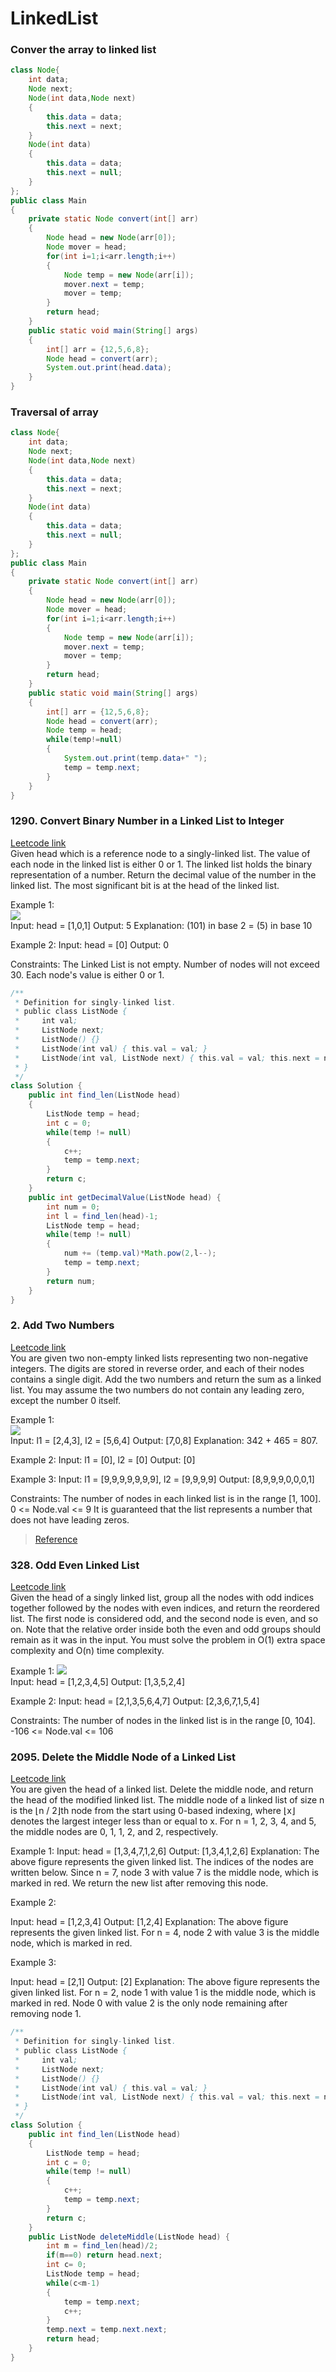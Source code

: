 # LinkedList
### Conver the array to linked list
```java
class Node{
    int data;
    Node next;
    Node(int data,Node next)
    {
        this.data = data;
        this.next = next;
    }
    Node(int data)
    {
        this.data = data;
        this.next = null;
    }
};
public class Main
{
    private static Node convert(int[] arr)
    {
        Node head = new Node(arr[0]);
        Node mover = head;
        for(int i=1;i<arr.length;i++)
        {
            Node temp = new Node(arr[i]);
            mover.next = temp;
            mover = temp;
        }
        return head;
    }
	public static void main(String[] args) 
	{
	    int[] arr = {12,5,6,8};
	    Node head = convert(arr);
	    System.out.print(head.data);
	}
}
```
### Traversal of array
```java
class Node{
    int data;
    Node next;
    Node(int data,Node next)
    {
        this.data = data;
        this.next = next;
    }
    Node(int data)
    {
        this.data = data;
        this.next = null;
    }
};
public class Main
{
    private static Node convert(int[] arr)
    {
        Node head = new Node(arr[0]);
        Node mover = head;
        for(int i=1;i<arr.length;i++)
        {
            Node temp = new Node(arr[i]);
            mover.next = temp;
            mover = temp;
        }
        return head;
    }
	public static void main(String[] args) 
	{
	    int[] arr = {12,5,6,8};
	    Node head = convert(arr);
	    Node temp = head;
	    while(temp!=null)
	    {
	        System.out.print(temp.data+" ");
	        temp = temp.next;
	    }
	}
}
```
### 1290. Convert Binary Number in a Linked List to Integer
[Leetcode link](https://leetcode.com/problems/convert-binary-number-in-a-linked-list-to-integer/)
<br>
Given head which is a reference node to a singly-linked list. The value of each node in the linked list is either 0 or 1. The linked list holds the binary representation of a number.
Return the decimal value of the number in the linked list.
The most significant bit is at the head of the linked list.

Example 1:
<br>
![](https://assets.leetcode.com/uploads/2019/12/05/graph-1.png)
<br>
Input: head = [1,0,1]
Output: 5
Explanation: (101) in base 2 = (5) in base 10

Example 2:
Input: head = [0]
Output: 0

Constraints:
The Linked List is not empty.
Number of nodes will not exceed 30.
Each node's value is either 0 or 1.

```java
/**
 * Definition for singly-linked list.
 * public class ListNode {
 *     int val;
 *     ListNode next;
 *     ListNode() {}
 *     ListNode(int val) { this.val = val; }
 *     ListNode(int val, ListNode next) { this.val = val; this.next = next; }
 * }
 */
class Solution {
    public int find_len(ListNode head)
    {
        ListNode temp = head;
        int c = 0;
        while(temp != null)
        {
            c++;
            temp = temp.next;
        }
        return c;
    }
    public int getDecimalValue(ListNode head) {
        int num = 0;
        int l = find_len(head)-1;
        ListNode temp = head;
        while(temp != null)
        {
            num += (temp.val)*Math.pow(2,l--);
            temp = temp.next;
        }
        return num;
    }
}
```
### 2. Add Two Numbers
[Leetcode link](https://leetcode.com/problems/add-two-numbers/description/)
<br>
You are given two non-empty linked lists representing two non-negative integers. The digits are stored in reverse order, and each of their nodes contains a single digit. Add the two numbers and return the sum as a linked list.
You may assume the two numbers do not contain any leading zero, except the number 0 itself.

Example 1:
<br>
![](https://assets.leetcode.com/uploads/2020/10/02/addtwonumber1.jpg)
<br>
Input: l1 = [2,4,3], l2 = [5,6,4]
Output: [7,0,8]
Explanation: 342 + 465 = 807.

Example 2:
Input: l1 = [0], l2 = [0]
Output: [0]

Example 3:
Input: l1 = [9,9,9,9,9,9,9], l2 = [9,9,9,9]
Output: [8,9,9,9,0,0,0,1]

Constraints:
The number of nodes in each linked list is in the range [1, 100].
0 <= Node.val <= 9
It is guaranteed that the list represents a number that does not have leading zeros.
> [Reference](https://www.youtube.com/watch?v=XmRrGzR6udg)
### 328. Odd Even Linked List
[Leetcode link](https://leetcode.com/problems/odd-even-linked-list/)
<br>
Given the head of a singly linked list, group all the nodes with odd indices together followed by the nodes with even indices, and return the reordered list.
The first node is considered odd, and the second node is even, and so on.
Note that the relative order inside both the even and odd groups should remain as it was in the input.
You must solve the problem in O(1) extra space complexity and O(n) time complexity.

Example 1:
![](https://assets.leetcode.com/uploads/2021/03/10/oddeven-linked-list.jpg)
<br>
Input: head = [1,2,3,4,5]
Output: [1,3,5,2,4]

Example 2:
Input: head = [2,1,3,5,6,4,7]
Output: [2,3,6,7,1,5,4]

Constraints:
The number of nodes in the linked list is in the range [0, 104].
-106 <= Node.val <= 106

### 2095. Delete the Middle Node of a Linked List
[Leetcode link](https://leetcode.com/problems/delete-the-middle-node-of-a-linked-list/)
<br>
You are given the head of a linked list. Delete the middle node, and return the head of the modified linked list.
The middle node of a linked list of size n is the ⌊n / 2⌋th node from the start using 0-based indexing, where ⌊x⌋ denotes the largest integer less than or equal to x.
For n = 1, 2, 3, 4, and 5, the middle nodes are 0, 1, 1, 2, and 2, respectively.
 
Example 1:
Input: head = [1,3,4,7,1,2,6]
Output: [1,3,4,1,2,6]
Explanation:
The above figure represents the given linked list. The indices of the nodes are written below.
Since n = 7, node 3 with value 7 is the middle node, which is marked in red.
We return the new list after removing this node. 

Example 2:

Input: head = [1,2,3,4]
Output: [1,2,4]
Explanation:
The above figure represents the given linked list.
For n = 4, node 2 with value 3 is the middle node, which is marked in red.

Example 3:

Input: head = [2,1]
Output: [2]
Explanation:
The above figure represents the given linked list.
For n = 2, node 1 with value 1 is the middle node, which is marked in red.
Node 0 with value 2 is the only node remaining after removing node 1.

```java
/**
 * Definition for singly-linked list.
 * public class ListNode {
 *     int val;
 *     ListNode next;
 *     ListNode() {}
 *     ListNode(int val) { this.val = val; }
 *     ListNode(int val, ListNode next) { this.val = val; this.next = next; }
 * }
 */
class Solution {
    public int find_len(ListNode head)
    {
        ListNode temp = head;
        int c = 0;
        while(temp != null)
        {
            c++;
            temp = temp.next;
        }
        return c;
    }
    public ListNode deleteMiddle(ListNode head) {
        int m = find_len(head)/2;
        if(m==0) return head.next;
        int c= 0;
        ListNode temp = head;
        while(c<m-1)
        {
            temp = temp.next;
            c++;
        }
        temp.next = temp.next.next;
        return head;
    }
}
```
 
